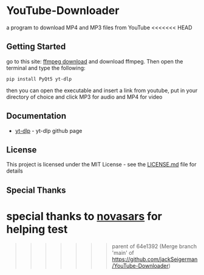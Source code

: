 # YouTube-Downloader
a program to download MP4 and MP3 files from YouTube
<<<<<<< HEAD
## Getting Started
go to this site: [ffmpeg download](https://ffmpeg.org/download.html) and download ffmpeg. Then open the terminal and type the following:
```
pip install PyQt5 yt-dlp
```
then you can open the executable and insert a link from youtube, put in your directory of choice and click MP3 for audio and MP4 for video
##  Documentation
* [yt-dlp](https://github.com/yt-dlp/yt-dlp) - yt-dlp github page

## License

This project is licensed under the MIT License - see the [LICENSE.md](LICENSE) file for details

## Special Thanks

special thanks to  [novasars](https://github.com/novasars) for helping test
=======
>>>>>>> parent of 64e1392 (Merge branch 'main' of https://github.com/jackSeigerman/YouTube-Downloader)

